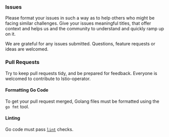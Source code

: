 ### Issues

Please format your issues in such a way as to help others who might be facing similar challenges.
Give your issues meaningful titles, that offer context and helps us and the community to understand and quickly ramp up on it.

We are grateful for any issues submitted. Questions, feature requests or ideas are welcomed.

### Pull Requests

Try to keep pull requests tidy, and be prepared for feedback. Everyone is welcomed to contribute to Istio-operator.

#### Formatting Go Code

To get your pull request merged, Golang files must be formatted using the `go fmt` tool.

#### Linting

Go code must pass [`lint`](https://github.com/golang/lint) checks.

